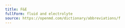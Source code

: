 ```yaml
---
title: F&E
fullForm: fluid and electrolyte
source: https://openmd.com/dictionary/abbreviations/f
---
```


